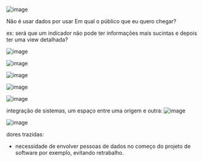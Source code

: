 

![image](https://github.com/gvms23/pos-graduacao-bi-analytics/assets/24459642/df7e6535-324f-451f-9a8a-f4a041afc8d2)


Não é usar dados por usar
Em qual o público que eu quero chegar?

ex: será que um indicador não pode ter informações mais sucintas e depois ter uma view detalhada?

![image](https://github.com/gvms23/pos-graduacao-bi-analytics/assets/24459642/b4db5055-4092-4ac2-b2e4-a790ceda1bd0)

![image](https://github.com/gvms23/pos-graduacao-bi-analytics/assets/24459642/10298c74-e890-414d-8e6e-2b11de19b9f1)

![image](https://github.com/gvms23/pos-graduacao-bi-analytics/assets/24459642/8c36d215-210a-4102-9940-b94773492987)

![image](https://github.com/gvms23/pos-graduacao-bi-analytics/assets/24459642/ebe7688f-d29c-4848-90e7-f1184aa68535)

![image](https://github.com/gvms23/pos-graduacao-bi-analytics/assets/24459642/fa784c0b-93ea-42e0-ad49-79b9b9413a7a)

integração de sistemas, um espaço entre uma origem e outra:
![image](https://github.com/gvms23/pos-graduacao-bi-analytics/assets/24459642/db2180b7-bb45-4aa0-8e5e-7f58ee6563b0)

![image](https://github.com/gvms23/pos-graduacao-bi-analytics/assets/24459642/93b03ef9-f62c-4854-9358-2972cc5c56e9)


dores trazidas:
- necessidade de envolver pessoas de dados no começo do projeto de software por exemplo, evitando retrabalho.
